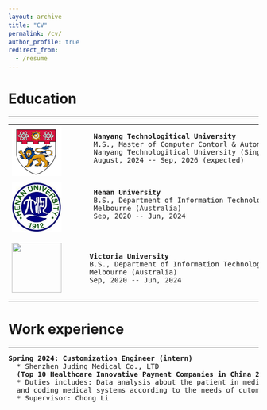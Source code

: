 ```yaml
---
layout: archive
title: "CV"
permalink: /cv/
author_profile: true
redirect_from:
  - /resume
---
```

<style>
</style>
<h1>Education</h1>
<HR>
<table>
  <tbody>
    <tr>
    <td>
    <a href="https://www.vu.edu.au/vu-home">
    <img src="../images/NTU.png" alt width="100px" height="100px">
    </a>   
    </td>
    <td align="left">
      <pre>
      <b>Nanyang Technologitical University</b>
      M.S., Master of Computer Contorl & Automation
      Nanyang Technologitical University (Singapore)
      August, 2024 -- Sep, 2026 (expected)
      </pre>
    </td>
    </tr>
    <tr>
    <td>
    <a>
    <img src="../images/HENU.jpg" alt width="100px" height="100px">
    </a> 
    </td>
    <td align="left">
      <pre>
      <b>Henan University</b>
      B.S., Department of Information Technology
      Melbourne (Australia)
      Sep, 2020 -- Jun, 2024
      </pre>
    </td>
    </tr>
    <tr>
    <td>
    <a>
    <img src="https://content.vu.edu.au/sites/default/files/site-media/2020-12/vu-logo.svg" alt width="100px" height="100px">
    </a>   
    </td>
    <td align="left">
      <pre> 	
     <b>Victoria University</b>  
     B.S., Department of Information Technology  
     Melbourne (Australia)  
     Sep, 2020 -- Jun, 2024  
      </pre>
    </td>
    </tr>
  </tbody>
</table>


<h1>Work experience</h1>
<HR>
<pre>
<b>Spring 2024: Customization Engineer (intern)</b>
  * Shenzhen Juding Medical Co., LTD
  <b>(Top 10 Healthcare Innovative Payment Companies in China 2021)</b>
  * Duties includes: Data analysis about the patient in medical field, 
  and coding medical systems according to the needs of cutomers
  * Supervisor: Chong Li 
</pre>


